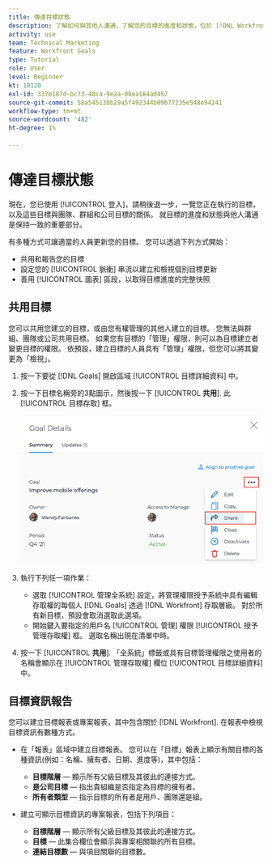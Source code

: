 ```yaml
---
title: 傳達目標狀態
description: 了解如何與其他人溝通，了解您的目標的進度和狀態，位於 [!DNL Workfront Goals].
activity: use
team: Technical Marketing
feature: Workfront Goals
type: Tutorial
role: User
level: Beginner
kt: 10120
exl-id: 337b187d-bc73-48ca-9e2a-08ea164ad457
source-git-commit: 58a545120b29a5f492344b89b77235e548e94241
workflow-type: tm+mt
source-wordcount: '482'
ht-degree: 1%

---
```


# 傳達目標狀態

現在，您已使用 [!UICONTROL 登入]，請稍後退一步，一覽您正在執行的目標，以及這些目標與團隊、群組和公司目標的關係。 就目標的進度和狀態與他人溝通是保持一致的重要部分。

有多種方式可讓適當的人員更新您的目標。 您可以透過下列方式開始：

* 共用和報告您的目標
* 設定您的 [!UICONTROL 脈衝] 串流以建立和檢視個別目標更新
* 善用 [!UICONTROL 圖表] 區段，以取得目標進度的完整快照

## 共用目標

您可以共用您建立的目標，或由您有權管理的其他人建立的目標。 您無法與群組、團隊或公司共用目標。 如果您有目標的「管理」權限，則可以為目標建立者變更目標的權限。 依預設，建立目標的人員具有「管理」權限，但您可以將其變更為「檢視」。

1. 按一下要從 [!DNL Goals] 開啟區域 [!UICONTROL 目標詳細資料] 中。

1. 按一下目標名稱旁的3點圖示，然後按一下 [!UICONTROL **共用**]. 此 [!UICONTROL 目標存取] 框。

   ![Asss](assets/17-workfront-goals-share-a-goal.png)

1. 執行下列任一項作業：

   * 選取 [!UICONTROL 管理全系統] 設定，將管理權限授予系統中具有編輯存取權的每個人 [!DNL Goals] 透過 [!DNL Workfront] 存取層級。 對於所有新目標，預設會取消選取此選項。
   * 開始鍵入要指定的用戶名 [!UICONTROL 管理] 權限 [!UICONTROL 授予管理存取權] 框。 選取名稱出現在清單中時。

1. 按一下 [!UICONTROL **共用**]. 「全系統」標籤或具有目標管理權限之使用者的名稱會顯示在 [!UICONTROL 管理存取權] 欄位 [!UICONTROL 目標詳細資料] 中。

## 目標資訊報告

您可以建立目標報表或專案報表，其中包含關於 [!DNL Workfront]. 在報表中檢視目標資訊有數種方式。

* 在「報表」區域中建立目標報表。 您可以在「目標」報表上顯示有關目標的各種資訊(例如：名稱、擁有者、日期、進度等)，其中包括：

   * **目標階層** — 顯示所有父級目標及其彼此的連接方式。
   * **是公司目標** — 指出貴組織是否指定為目標的擁有者。
   * **所有者類型** — 指示目標的所有者是用戶、團隊還是組。

* 建立可顯示目標資訊的專案報表，包括下列項目：
   * **目標階層** — 顯示所有父級目標及其彼此的連接方式。
   * **目標** — 此集合欄位會顯示與專案相關聯的所有目標。
   * **連結目標數** — 與項目關聯的目標數。
